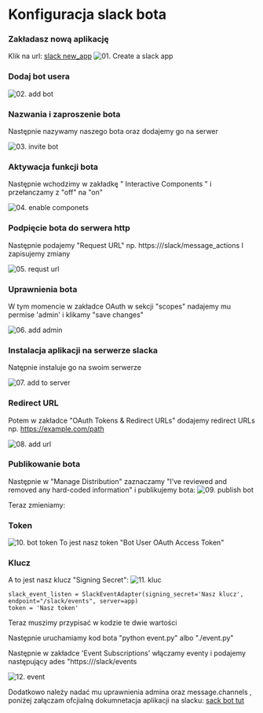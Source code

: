 # Konfiguracja slack bota

### Zakładasz nową aplikację

Klik na url: [slack new_app](https://api.slack.com/apps?new_app=1)
![01. Create a slack app](01-create-a-slack-app.png)

### Dodaj bot usera

![02. add bot](02-add-bot-user.png)

### Nazwania i zaproszenie bota

Następnie nazywamy naszego bota oraz dodajemy go na serwer

![03. invite bot](03-name-and-invite-bot.png)

### Aktywacja funkcji bota

Następnie wchodzimy w zakładkę " Interactive Components " i przełanczamy z "off" na "on"

![04. enable componets](04-enabling-c.png)

### Podpięcie bota do serwera http

Następnie podajemy "Request URL" np. https://<Nasza domena>/slack/message_actions
I zapisujemy zmiany

![05. requst url](05-add-rp-url.png)

### Uprawnienia bota

W tym momencie w zakładce OAuth w sekcji "scopes" nadajemy mu permise 'admin' i klikamy "save changes"

![06. add admin](06-admin-add.png)

### Instalacja aplikacji na serwerze slacka

Natępnie instaluje go na swoim serwerze

![07. add to server](07-add-to-server.png)

### Redirect URL

Potem w zakładce  "OAuth Tokens & Redirect URLs" dodajemy redirect URLs np. https://example.com/path

![08. add url](08-url-addd.png)

### Publikowanie bota

Następnie w "Manage Distribution" zaznaczamy "I’ve reviewed and removed any hard-coded information" i publikujemy bota:
![09. publish bot](09-publish-bot.png)


Teraz zmieniamy:

### Token

![10. bot token](10-bot-token.png)
To jest nasz token "Bot User OAuth Access Token"

### Klucz

A to jest nasz klucz "Signing Secret":
![11. kluc](11-klucz.png)


```
slack_event_listen = SlackEventAdapter(signing_secret='Nasz klucz', endpoint="/slack/events", server=app)
token = 'Nasz token'
```


Teraz muszimy przypisać w kodzie te dwie wartości

Następnie uruchamiamy kod bota "python event.py" albo "./event.py"

Następnie w zakładce 'Event Subscriptions' włączamy eventy i podajemy następujący ades "https://<Nasz domena>/slack/events

![12. event](12-event-url.png)

Dodatkowo należy nadać mu uprawnienia admina oraz message.channels , poniżej załączam ofcjialną dokumnetacja aplikacji na slacku:
[sack bot tut](https://github.com/slackapi/python-slackclient/tree/master/tutorial)